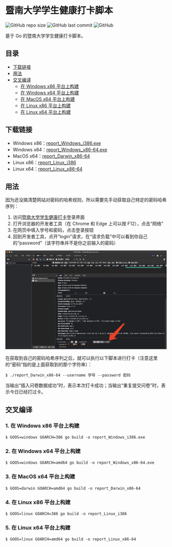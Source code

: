 # 暨南大学学生健康打卡脚本

![GitHub repo size](https://img.shields.io/github/repo-size/azxj/jnu-stu-health-report)
![GitHub last commit](https://img.shields.io/github/last-commit/azxj/jnu-stu-health-report)
![GitHub](https://img.shields.io/github/license/azxj/jnu-stu-health-report)

基于 Go 的暨南大学学生健康打卡脚本。

## 目录

- [下载链接](#links)
- [用法](#usages)
- [交叉编译](#build)
  - [在 Windows x86 平台上构建](#build-windows-x86)
  - [在 Windows x64 平台上构建](#build-windows-x64)
  - [在 MacOS x64 平台上构建](#build-macos-x64)
  - [在 Linux x86 平台上构建](#build-linux-x86)
  - [在 Linux x64 平台上构建](#build-linux-x64)

## <a name="links"></a> 下载链接

- Windows x86：[report_Windows_i386.exe](https://github.com/azxj/jnu-stu-health-report/releases/download/v1.0/report_Windows_i386.exe)
- Windows x64：[report_Windows_x86-64.exe](https://github.com/azxj/jnu-stu-health-report/releases/download/v1.0/report_Windows_x86-64.exe)
- MacOS x64：[report_Darwin_x86-64](https://github.com/azxj/jnu-stu-health-report/releases/download/v1.0/report_Darwin_x86-64)
- Linux x86：[report_Linux_i386](https://github.com/azxj/jnu-stu-health-report/releases/download/v1.0/report_Linux_i386)
- Linux x64：[report_Linux_x86-64](https://github.com/azxj/jnu-stu-health-report/releases/download/v1.0/report_Linux_x86-64)

## <a name="usages"></a> 用法

因为还没搞清楚网站对密码的哈希规则，所以需要先手动获取自己特定的密码哈希序列：

1. 访问[暨南大学学生健康打卡](https://stuhealth.jnu.edu.cn)登录界面
2. 打开浏览器的开发者工具（在 Chrome 和 Edge 上可以按 F12），点击“网络”
3. 在网页中填入学号和密码，点击登录按钮
4. 回到开发者工具，点开“login”请求，在“请求负载”中可以看到你自己的“password”（该字符串并不是你之前输入的密码）

![截图](./assets/screenshot.png)

在获取到自己的密码哈希序列之后，就可以执行以下脚本进行打卡（注意这里的“密码”指的是上面获取到的那个字符串）：

```shell
$ ./report_Darwin_x86-64 --username 学号 --password 密码
```

当输出“插入问卷数据成功”时，表示本次打卡成功；当输出“重复提交问卷”时，表示今日已经打过卡。

## <a name="build"></a> 交叉编译

### <a name="build-windows-x86"></a> 1. 在 Windows x86 平台上构建

```shell
$ GOOS=windows GOARCH=386 go build -o report_Windows_i386.exe
```

### <a name="build-windows-x64"></a> 2. 在 Windows x64 平台上构建

```shell
$ GOOS=windows GOARCH=amd64 go build -o report_Windows_x86-64.exe
```

### <a name="build-macos-x64"></a> 3. 在 MacOS x64 平台上构建

```shell
$ GOOS=darwin GOARCH=amd64 go build -o report_Darwin_x86-64
```

### <a name="build-linux-x86"></a> 4. 在 Linux x86 平台上构建

```shell
$ GOOS=linux GOARCH=386 go build -o report_Linux_i386
```

### <a name="build-linux-x64"></a> 5. 在 Linux x64 平台上构建

```shell
$ GOOS=linux GOARCH=amd64 go build -o report_Linux_x86-64
```
